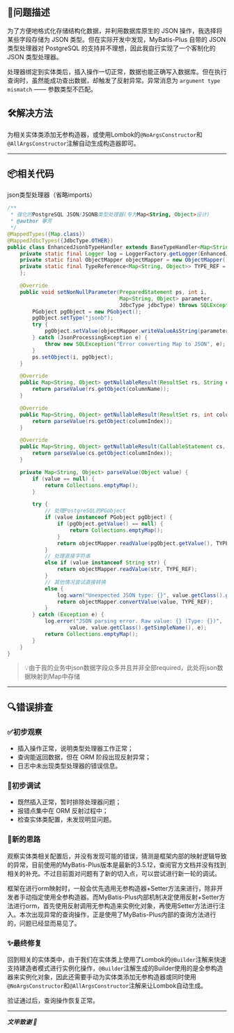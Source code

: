## 🧩问题描述

为了方便地格式化存储结构化数据，并利用数据库原生的 JSON 操作，我选择将某些字段存储为 JSON 类型。但在实际开发中发现，MyBatis-Plus 自带的 JSON 类型处理器对 PostgreSQL 的支持并不理想，因此我自行实现了一个客制化的 JSON 类型处理器。

处理器绑定到实体类后，插入操作一切正常，数据也能正确写入数据库。但在执行查询时，虽然能成功查出数据，却触发了反射异常。异常消息为 `argument type mismatch` —— 参数类型不匹配。

## 🛠️解决方法

为相关实体类添加无参构造器，或使用Lombok的`@NoArgsConstructor`和`@AllArgsConstructor`注解自动生成构造器即可。

<!-- more -->

---

## 📦相关代码

json类型处理器（省略imports）
```java
/**
 * 强化的PostgreSQL JSON/JSONB类型处理器(专为Map<String, Object>设计)
 * @author 搴芳
 */
@MappedTypes({Map.class})
@MappedJdbcTypes({JdbcType.OTHER})
public class EnhancedJsonbTypeHandler extends BaseTypeHandler<Map<String, Object>> {
    private static final Logger log = LoggerFactory.getLogger(EnhancedJsonbTypeHandler.class);
    private static final ObjectMapper objectMapper = new ObjectMapper();
    private static final TypeReference<Map<String, Object>> TYPE_REF = new TypeReference<>() {
    };

    @Override
    public void setNonNullParameter(PreparedStatement ps, int i,
                                    Map<String, Object> parameter,
                                    JdbcType jdbcType) throws SQLException {
        PGobject pgObject = new PGobject();
        pgObject.setType("jsonb");
        try {
            pgObject.setValue(objectMapper.writeValueAsString(parameter));
        } catch (JsonProcessingException e) {
            throw new SQLException("Error converting Map to JSON", e);
        }
        ps.setObject(i, pgObject);
    }

    @Override
    public Map<String, Object> getNullableResult(ResultSet rs, String columnName) throws SQLException {
        return parseValue(rs.getObject(columnName));
    }

    @Override
    public Map<String, Object> getNullableResult(ResultSet rs, int columnIndex) throws SQLException {
        return parseValue(rs.getObject(columnIndex));
    }

    @Override
    public Map<String, Object> getNullableResult(CallableStatement cs, int columnIndex) throws SQLException {
        return parseValue(cs.getObject(columnIndex));
    }

    private Map<String, Object> parseValue(Object value) {
        if (value == null) {
            return Collections.emptyMap();
        }

        try {
            // 处理PostgreSQL的PGobject
            if (value instanceof PGobject pgObject) {
                if (pgObject.getValue() == null) {
                    return Collections.emptyMap();
                }
                return objectMapper.readValue(pgObject.getValue(), TYPE_REF);
            }
            // 处理直接字符串
            else if (value instanceof String str) {
                return objectMapper.readValue(str, TYPE_REF);
            }
            // 其他情况尝试直接转换
            else {
                log.warn("Unexpected JSON type: {}", value.getClass().getName());
                return objectMapper.convertValue(value, TYPE_REF);
            }
        } catch (Exception e) {
            log.error("JSON parsing error. Raw value: {} (Type: {})",
                    value, value.getClass().getSimpleName(), e);
            return Collections.emptyMap();
        }
    }
}
```
> 💡由于我的业务中json数据字段众多并且并非全部required，此处将json数据映射到Map中存储

---

## 🔍错误排查

### ✅初步观察

* 插入操作正常，说明类型处理器工作正常；
* 查询能返回数据，但在 ORM 阶段出现反射异常；
* 日志中未出现类型处理器的错误信息。

### 🔧初步调试

* 既然插入正常，暂时排除处理器问题；
* 报错点集中在 ORM 反射过程中；
* 检查实体类配置，未发现明显问题。

### 🧭新的思路

观察实体类相关配置后，并没有发现可能的错误，猜测是框架内部的映射逻辑导致的异常，目前使用的MyBatis-Plus版本是最新的3.5.12，查阅官方文档并没有找到相关的补充。不过目前面对问题有了新的切入点，可以尝试进行新一轮的调试。

框架在进行orm映射时，一般会优先选用无参构造器+Setter方法来进行，除非开发者手动指定使用全参构造器。而MyBatis-Plus内部机制决定使用反射+Setter方法进行orm，首先使用反射调用无参构造来实例化对象，再使用Setter方法进行注入。本次出现异常的查询操作，正是使用了MyBatis-Plus内部的查询方法进行的，问题已经显而易见了。

### ✨最终修复

回到相关的实体类中，由于我们在实体类上使用了Lombok的`@Builder`注解来快速支持建造者模式进行实例化操作，`@Builder`注解生成的Builder使用的是全参构造器来实例化对象，因此还需要手动为实体类添加无参构造器或同时使用`@NoArgsConstructor`和`@AllArgsConstructor`注解来让Lombok自动生成。

验证通过后，查询操作恢复正常。

---

_**文毕致谢 💐**_